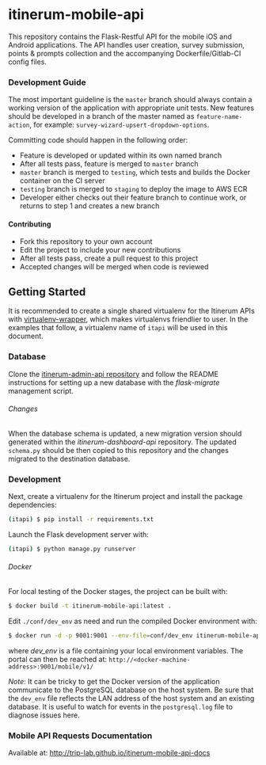 # itinerum-mobile-api

This repository contains the Flask-Restful API for the mobile iOS and Android applications. The API handles user creation, survey submission, points & prompts collection and the accompanying Dockerfile/Gitlab-CI config files.

### Development Guide

The most important guideline is the `master` branch should always contain a working version of the application with appropriate unit tests. New features should be developed in a branch of the master named  as `feature-name-action`, for example: `survey-wizard-upsert-dropdown-options`.

Committing code should happen in the following order:

- Feature is developed or updated within its own named branch
- After all tests pass, feature is merged to `master` branch
- `master` branch is merged to `testing`, which tests and builds the Docker container on the CI server
- `testing` branch is merged to `staging` to deploy the image to AWS ECR
- Developer either checks out their feature branch to continue work, or returns to step 1 and creates a new branch

#### Contributing

- Fork this repository to your own account
- Edit the project to include your new contributions
- After all tests pass, create a pull request to this project
- Accepted changes will be merged when code is reviewed


## Getting Started

It is recommended to create a single shared virtualenv for the Itinerum APIs with [virtualenv-wrapper](http://virtualenvwrapper.readthedocs.io), which makes virtualenvs friendlier to user. In the examples that follow, a virtualenv name of `itapi` will be used in this document.

### Database

Clone the [itinerum-admin-api repository](https://github.com/TRIP-Lab/itinerum-admin-api) and follow the README instructions for setting up a new database with the *flask-migrate* management script. 

###### Changes

When the database schema is updated, a new migration version should generated within the *itinerum-dashboard-api* repository. The updated `schema.py` should be then copied to this repository and the changes migrated to the destination database.

### Development

Next, create a virtualenv for the Itinerum project and install the package dependencies:

```bash
(itapi) $ pip install -r requirements.txt
```

Launch the Flask development server with:

```bash
(itapi) $ python manage.py runserver
```

###### Docker

For local testing of the Docker stages, the project can be built with:

```bash
$ docker build -t itinerum-mobile-api:latest .
```

Edit `./conf/dev_env` as need and run the compiled Docker environment with:

```bash
$ docker run -d -p 9001:9001 --env-file=conf/dev_env itinerum-mobile-api:latest
```

where *dev_env* is a file containing your local environment variables. The portal can then be reached at: `http://<docker-machine-address>:9001/mobile/v1/`

*Note*: It can be tricky to get the Docker version of the application communicate to the PostgreSQL database on the host system. Be sure that the `dev_env` file reflects the LAN address of the host system and an existing database. It is useful to watch for events in the `postgresql.log` file to diagnose issues here.

### Mobile API Requests Documentation

Available at: http://trip-lab.github.io/itinerum-mobile-api-docs